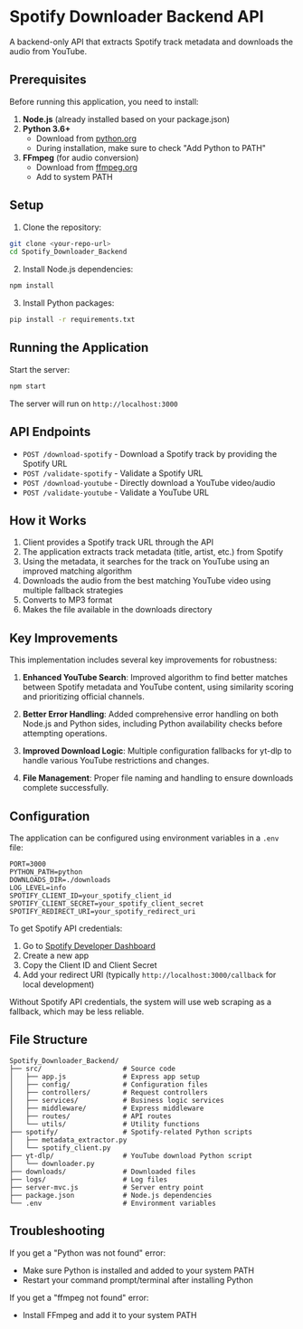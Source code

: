 # Spotify Downloader Backend API

A backend-only API that extracts Spotify track metadata and downloads the audio from YouTube.

## Prerequisites

Before running this application, you need to install:

1. **Node.js** (already installed based on your package.json)
2. **Python 3.6+** 
   - Download from [python.org](https://www.python.org/downloads/)
   - During installation, make sure to check "Add Python to PATH"
3. **FFmpeg** (for audio conversion)
   - Download from [ffmpeg.org](https://ffmpeg.org/download.html)
   - Add to system PATH

## Setup

1. Clone the repository:
```bash
git clone <your-repo-url>
cd Spotify_Downloader_Backend
```

2. Install Node.js dependencies:
```bash
npm install
```

3. Install Python packages:
```bash
pip install -r requirements.txt
```

## Running the Application

Start the server:
```bash
npm start
```

The server will run on `http://localhost:3000`

## API Endpoints

- `POST /download-spotify` - Download a Spotify track by providing the Spotify URL
- `POST /validate-spotify` - Validate a Spotify URL
- `POST /download-youtube` - Directly download a YouTube video/audio
- `POST /validate-youtube` - Validate a YouTube URL

## How it Works

1. Client provides a Spotify track URL through the API
2. The application extracts track metadata (title, artist, etc.) from Spotify
3. Using the metadata, it searches for the track on YouTube using an improved matching algorithm
4. Downloads the audio from the best matching YouTube video using multiple fallback strategies
5. Converts to MP3 format
6. Makes the file available in the downloads directory

## Key Improvements

This implementation includes several key improvements for robustness:

1. **Enhanced YouTube Search**: Improved algorithm to find better matches between Spotify metadata and YouTube content, using similarity scoring and prioritizing official channels.

2. **Better Error Handling**: Added comprehensive error handling on both Node.js and Python sides, including Python availability checks before attempting operations.

3. **Improved Download Logic**: Multiple configuration fallbacks for yt-dlp to handle various YouTube restrictions and changes.

4. **File Management**: Proper file naming and handling to ensure downloads complete successfully.

## Configuration

The application can be configured using environment variables in a `.env` file:

```env
PORT=3000
PYTHON_PATH=python
DOWNLOADS_DIR=./downloads
LOG_LEVEL=info
SPOTIFY_CLIENT_ID=your_spotify_client_id
SPOTIFY_CLIENT_SECRET=your_spotify_client_secret
SPOTIFY_REDIRECT_URI=your_spotify_redirect_uri
```

To get Spotify API credentials:
1. Go to [Spotify Developer Dashboard](https://developer.spotify.com/dashboard)
2. Create a new app
3. Copy the Client ID and Client Secret
4. Add your redirect URI (typically `http://localhost:3000/callback` for local development)

Without Spotify API credentials, the system will use web scraping as a fallback, which may be less reliable.

## File Structure

```
Spotify_Downloader_Backend/
├── src/                    # Source code
│   ├── app.js              # Express app setup
│   ├── config/             # Configuration files
│   ├── controllers/        # Request controllers
│   ├── services/           # Business logic services
│   ├── middleware/         # Express middleware
│   ├── routes/             # API routes
│   └── utils/              # Utility functions
├── spotify/                # Spotify-related Python scripts
│   ├── metadata_extractor.py
│   └── spotify_client.py
├── yt-dlp/                 # YouTube download Python script
│   └── downloader.py
├── downloads/              # Downloaded files
├── logs/                   # Log files
├── server-mvc.js           # Server entry point
├── package.json            # Node.js dependencies
└── .env                    # Environment variables
```

## Troubleshooting

If you get a "Python was not found" error:
- Make sure Python is installed and added to your system PATH
- Restart your command prompt/terminal after installing Python

If you get a "ffmpeg not found" error:
- Install FFmpeg and add it to your system PATH